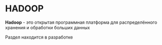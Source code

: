 # HADOOP
**Hadoop** - это открытая программная платформа для распределённого хранения и обработки больших данных


Раздел находится в разработке
